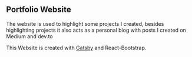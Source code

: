 ## Portfolio Website

The website is used to highlight some projects I created, besides highlighting projects it also acts as a personal blog with posts I created on Medium and dev.to

This Website is created with [Gatsby](https://www.gatsbyjs.com) and React-Bootstrap.
